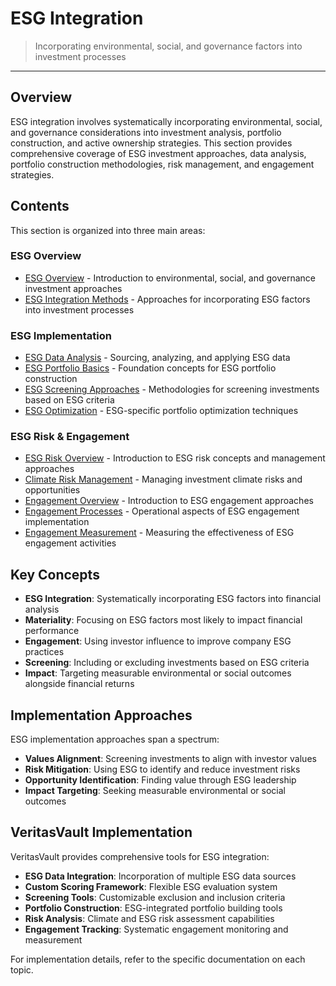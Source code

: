 # ESG Integration

> Incorporating environmental, social, and governance factors into investment processes

---

## Overview

ESG integration involves systematically incorporating environmental, social, and governance considerations into investment analysis, portfolio construction, and active ownership strategies. This section provides comprehensive coverage of ESG investment approaches, data analysis, portfolio construction methodologies, risk management, and engagement strategies.

## Contents

This section is organized into three main areas:

### ESG Overview

* [ESG Overview](./overview/esg-overview.md) - Introduction to environmental, social, and governance investment approaches
* [ESG Integration Methods](./overview/esg-integration-methods.md) - Approaches for incorporating ESG factors into investment processes

### ESG Implementation

* [ESG Data Analysis](./implementation/esg-data-analysis.md) - Sourcing, analyzing, and applying ESG data
* [ESG Portfolio Basics](./implementation/esg-portfolio-basics.md) - Foundation concepts for ESG portfolio construction
* [ESG Screening Approaches](./implementation/esg-screening-approaches.md) - Methodologies for screening investments based on ESG criteria
* [ESG Optimization](./implementation/esg-optimization.md) - ESG-specific portfolio optimization techniques

### ESG Risk & Engagement

* [ESG Risk Overview](./risk-engagement/esg-risk-overview.md) - Introduction to ESG risk concepts and management approaches
* [Climate Risk Management](./risk-engagement/climate-risk-management.md) - Managing investment climate risks and opportunities
* [Engagement Overview](./risk-engagement/engagement-overview.md) - Introduction to ESG engagement approaches
* [Engagement Processes](./risk-engagement/engagement-processes.md) - Operational aspects of ESG engagement implementation
* [Engagement Measurement](./risk-engagement/engagement-measurement.md) - Measuring the effectiveness of ESG engagement activities

## Key Concepts

* **ESG Integration**: Systematically incorporating ESG factors into financial analysis
* **Materiality**: Focusing on ESG factors most likely to impact financial performance
* **Engagement**: Using investor influence to improve company ESG practices
* **Screening**: Including or excluding investments based on ESG criteria
* **Impact**: Targeting measurable environmental or social outcomes alongside financial returns

## Implementation Approaches

ESG implementation approaches span a spectrum:

* **Values Alignment**: Screening investments to align with investor values
* **Risk Mitigation**: Using ESG to identify and reduce investment risks
* **Opportunity Identification**: Finding value through ESG leadership
* **Impact Targeting**: Seeking measurable environmental or social outcomes

## VeritasVault Implementation

VeritasVault provides comprehensive tools for ESG integration:

* **ESG Data Integration**: Incorporation of multiple ESG data sources
* **Custom Scoring Framework**: Flexible ESG evaluation system
* **Screening Tools**: Customizable exclusion and inclusion criteria
* **Portfolio Construction**: ESG-integrated portfolio building tools
* **Risk Analysis**: Climate and ESG risk assessment capabilities
* **Engagement Tracking**: Systematic engagement monitoring and measurement

For implementation details, refer to the specific documentation on each topic.